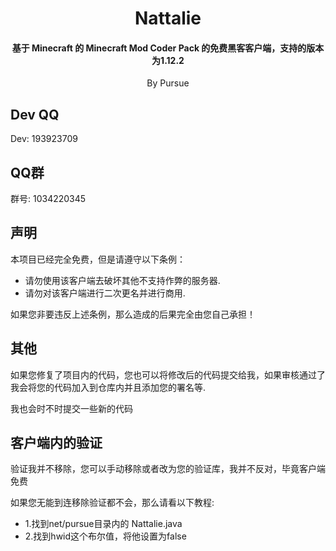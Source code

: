 <div align=center>
<h1>Nattalie</h1>
<h4>基于 Minecraft 的 Minecraft Mod Coder Pack 的免费黑客客户端，支持的版本为1.12.2</h4>
By Pursue
</div>

## Dev QQ
Dev: 193923709

## QQ群
群号: 1034220345

## 声明
本项目已经完全免费，但是请遵守以下条例：
- 请勿使用该客户端去破坏其他不支持作弊的服务器.
- 请勿对该客户端进行二次更名并进行商用.

如果您非要违反上述条例，那么造成的后果完全由您自己承担！

## 其他
如果您修复了项目内的代码，您也可以将修改后的代码提交给我，如果审核通过了我会将您的代码加入到仓库内并且添加您的署名等.

我也会时不时提交一些新的代码

## 客户端内的验证
验证我并不移除，您可以手动移除或者改为您的验证库，我并不反对，毕竟客户端免费

如果您无能到连移除验证都不会，那么请看以下教程: 
- 1.找到net/pursue目录内的 Nattalie.java
- 2.找到hwid这个布尔值，将他设置为false